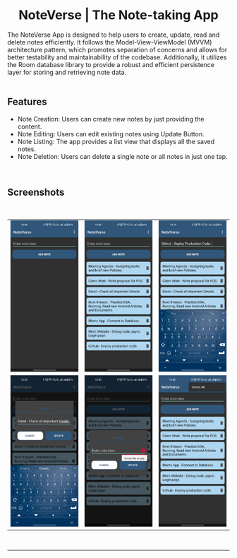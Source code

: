 <div align="center">
        
# NoteVerse | The Note-taking App

</div>

<div align="left">
The NoteVerse App is designed to help users to create, update, read and delete notes efficiently. It follows the Model-View-ViewModel (MVVM) architecture pattern, which promotes separation of concerns and allows for better testability and maintainability of the codebase. Additionally, it utilizes the Room database library to provide a robust and efficient persistence layer for storing and retrieving note data.

</div>
<br>

## Features

- Note Creation: Users can create new notes by just providing the content.
- Note Editing: Users can edit existing notes using Update Button.
- Note Listing: The app provides a list view that displays all the saved notes. 
- Note Deletion: Users can delete a single note or all notes in just one tap.
<br>

## Screenshots
<br>

<table>
    <tr>
        <td><img src = "/Screenshots/1.jpg" ></td>
        <td><img src = "/Screenshots/2.jpg" ></td>
        <td><img src = "/Screenshots/3.jpg" ></td>
    </tr>
    <tr>
        <td><img src = "/Screenshots/4.jpg" ></td>
        <td><img src = "/Screenshots/5.jpg" ></td>
        <td><img src = "/Screenshots/6.jpg" ></td>
    </tr>
</table>  

<br>
<hr>
